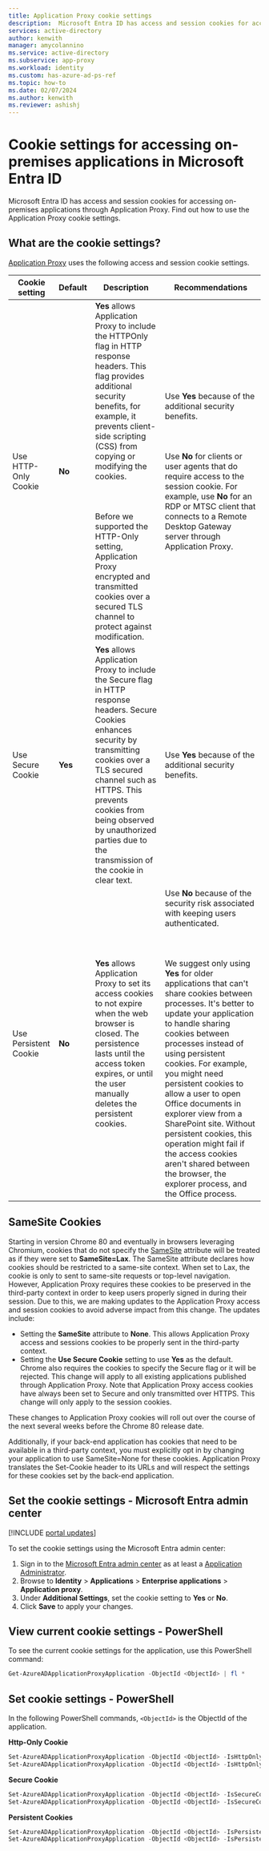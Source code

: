 ```yaml
---
title: Application Proxy cookie settings
description:  Microsoft Entra ID has access and session cookies for accessing on-premises applications through Application Proxy. In this article, you'll find out how to use and configure the cookie settings. 
services: active-directory
author: kenwith
manager: amycolannino
ms.service: active-directory
ms.subservice: app-proxy
ms.workload: identity
ms.custom: has-azure-ad-ps-ref
ms.topic: how-to
ms.date: 02/07/2024
ms.author: kenwith
ms.reviewer: ashishj
---
```


# Cookie settings for accessing on-premises applications in Microsoft Entra ID

Microsoft Entra ID has access and session cookies for accessing on-premises applications through Application Proxy. Find out how to use the Application Proxy cookie settings. 

## What are the cookie settings?

[Application Proxy](application-proxy.md) uses the following access and session cookie settings.

| Cookie setting | Default | Description | Recommendations |
| -------------- | ------- | ----------- | --------------- |
| Use HTTP-Only Cookie | **No** | **Yes** allows Application Proxy to include the HTTPOnly flag in HTTP response headers. This flag provides additional security benefits, for example, it prevents client-side scripting (CSS) from copying or modifying the cookies.<br></br><br></br>Before we supported the HTTP-Only setting, Application Proxy encrypted and transmitted cookies over a secured TLS channel to protect against modification. | Use **Yes** because of the additional security benefits.<br></br><br></br>Use **No** for clients or user agents that do require access to the session cookie. For example, use **No** for an RDP or MTSC client that connects to  a Remote Desktop Gateway server through Application Proxy.|
| Use Secure Cookie | **Yes** | **Yes** allows Application Proxy to include the Secure flag in HTTP response headers. Secure Cookies enhances security by transmitting cookies over a TLS secured channel such as HTTPS. This prevents cookies from being observed by unauthorized parties due to the transmission of the cookie in clear text. | Use **Yes** because of the additional security benefits.|
| Use Persistent Cookie | **No** | **Yes** allows Application Proxy to set its access cookies to not expire when the web browser is closed. The persistence lasts until the access token expires, or until the user manually deletes the persistent cookies. | Use **No** because of the security risk associated with keeping users authenticated.<br></br><br></br>We suggest only using **Yes** for older applications that can't share cookies between processes. It's better to update your application to handle sharing cookies between processes instead of using persistent cookies. For example, you might need persistent cookies to allow a user to open Office documents in explorer view from a SharePoint site. Without persistent cookies, this operation might fail if the access cookies aren't shared between the browser, the explorer process, and the Office process. |

## SameSite Cookies
Starting in version Chrome 80 and eventually in browsers leveraging Chromium, cookies that do not specify the [SameSite](https://web.dev/samesite-cookies-explained) attribute will be treated as if they were set to **SameSite=Lax**. The SameSite attribute declares how cookies should be restricted to a same-site context. When set to Lax, the cookie is only to sent to same-site requests or top-level navigation. However, Application Proxy requires these cookies to be preserved in the third-party context in order to keep users properly signed in during their session. Due to this, we are making updates to the Application Proxy access and session cookies to avoid adverse impact from this change. The updates include:

* Setting the **SameSite** attribute to **None**. This allows Application Proxy access and sessions cookies to be properly sent in the third-party context.
* Setting the **Use Secure Cookie** setting to use **Yes** as the default. Chrome also requires the cookies to specify the Secure flag or it will be rejected. This change will apply to all existing applications published through Application Proxy. Note that Application Proxy access cookies have always been set to Secure and only transmitted over HTTPS. This change will only apply to the session cookies.

These changes to Application Proxy cookies will roll out over the course of the next several weeks before the Chrome 80 release date.

Additionally, if your back-end application has cookies that need to be available in a third-party context, you must explicitly opt in by changing your application to use SameSite=None for these cookies. Application Proxy translates the Set-Cookie header to its URLs and will respect the settings for these cookies set by the back-end application.



## Set the cookie settings - Microsoft Entra admin center

[!INCLUDE [portal updates](~/includes/portal-update.md)]

To set the cookie settings using the Microsoft Entra admin center:

1. Sign in to the [Microsoft Entra admin center](https://entra.microsoft.com) as at least a [Application Administrator](~/identity/role-based-access-control/permissions-reference.md#application-administrator).
1. Browse to **Identity** > **Applications** > **Enterprise applications** > **Application proxy**.
5. Under **Additional Settings**, set the cookie setting to **Yes** or **No**.
6. Click **Save** to apply your changes. 

## View current cookie settings - PowerShell

To see the current cookie settings for the application, use this PowerShell command:  

```powershell
Get-AzureADApplicationProxyApplication -ObjectId <ObjectId> | fl * 
```

## Set cookie settings - PowerShell

In the following PowerShell commands, ```<ObjectId>``` is the ObjectId of the application. 

**Http-Only Cookie** 

```powershell
Set-AzureADApplicationProxyApplication -ObjectId <ObjectId> -IsHttpOnlyCookieEnabled $true 
Set-AzureADApplicationProxyApplication -ObjectId <ObjectId> -IsHttpOnlyCookieEnabled $false 
```

**Secure Cookie**

```powershell
Set-AzureADApplicationProxyApplication -ObjectId <ObjectId> -IsSecureCookieEnabled $true 
Set-AzureADApplicationProxyApplication -ObjectId <ObjectId> -IsSecureCookieEnabled $false 
```

**Persistent Cookies**

```powershell
Set-AzureADApplicationProxyApplication -ObjectId <ObjectId> -IsPersistentCookieEnabled $true 
Set-AzureADApplicationProxyApplication -ObjectId <ObjectId> -IsPersistentCookieEnabled $false 
```
